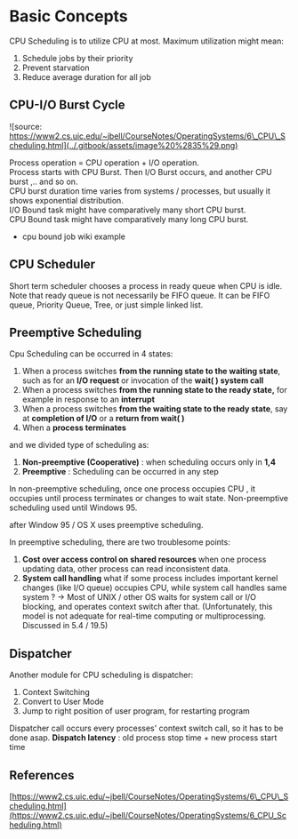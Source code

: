 # Basic Concepts

CPU Scheduling is to utilize CPU at most. Maximum utilization might mean:  
1. Schedule jobs by their priority  
2. Prevent starvation  
3. Reduce average duration for all job

## CPU-I/O Burst Cycle

![source: https://www2.cs.uic.edu/~jbell/CourseNotes/OperatingSystems/6\_CPU\_Scheduling.html](../.gitbook/assets/image%20%2835%29.png)

Process operation = CPU operation + I/O operation.   
Process starts with CPU Burst. Then I/O Burst occurs, and another CPU burst ,.. and so on.  
CPU burst duration time varies from systems / processes, but usually it shows exponential distribution.  
I/O Bound task might have comparatively many short CPU burst.  
CPU Bound task might have comparatively many long CPU burst. 

+ cpu bound job wiki example

## CPU Scheduler

Short term scheduler chooses a process in ready queue when CPU is idle.  
Note that ready queue is not necessarily be FIFO queue. It can be FIFO queue, Priority Queue, Tree, or just simple linked list.

## Preemptive Scheduling

Cpu Scheduling can be occurred in 4 states:

1. When a process switches **from the running state to the waiting state**, such as for an **I/O request** or invocation of the **wait\( \) system call**
2. When a process switches **from the running state to the ready state,** for example in response to an **interrupt**
3. When a process switches **from the waiting state to the ready state**, say at **completion of I/O** or a **return from wait\( \)**
4. When a **process terminates**

and we divided type of scheduling as:

1. **Non-preemptive \(Cooperative\)** : when scheduling occurs only in **1,4**
2. **Preemptive** : Scheduling can be occurred in any step

In non-preemptive scheduling, once one process occupies CPU , it occupies until process terminates or changes to wait state. Non-preemptive scheduling used until Windows 95.

after Window 95 / OS X uses preemptive scheduling.

In preemptive scheduling, there are two troublesome points:

1. **Cost over access control on shared resources** when one process updating data, other process can read inconsistent data.
2. **System call handling** what if some process includes important kernel changes \(like I/O queue\) occupies CPU, while system call handles same system ? -&gt; Most of UNIX / other OS waits for system call or I/O blocking, and operates context switch after that. \(Unfortunately, this model is not adequate for real-time computing or multiprocessing. Discussed in 5.4 / 19.5\)

## Dispatcher

Another module for CPU scheduling is dispatcher:

1. Context Switching
2. Convert to User Mode
3. Jump to right position of user program, for restarting program

Dispatcher call occurs every processes' context switch call, so it has to be done asap. **Dispatch latency** : old process stop time + new process start time

## References

[https://www2.cs.uic.edu/~jbell/CourseNotes/OperatingSystems/6\_CPU\_Scheduling.html](https://www2.cs.uic.edu/~jbell/CourseNotes/OperatingSystems/6_CPU_Scheduling.html)

##  




